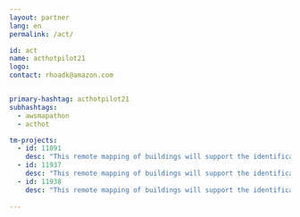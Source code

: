 ```yaml
---
layout: partner
lang: en
permalink: /act/

id: act
name: acthotpilot21
logo: 
contact: rhoadk@amazon.com


primary-hashtag: acthotpilot21
subhashtags:
  - awsmapathon
  - acthot

tm-projects:
  - id: 11891
    desc: "This remote mapping of buildings will support the identification and characterization of settlements, as well as the implementation of planned activities and largely the generation of data for humanitarian activities."
  - id: 11937
    desc: "This remote mapping of buildings will support the identification and characterization of settlements, as well as the implementation of planned activities and largely the generation of data for humanitarian activities."
  - id: 11938
    desc: "This remote mapping of buildings will support the identification and characterization of settlements, as well as the implementation of planned activities and largely the generation of data for humanitarian activities."
    
---
```

